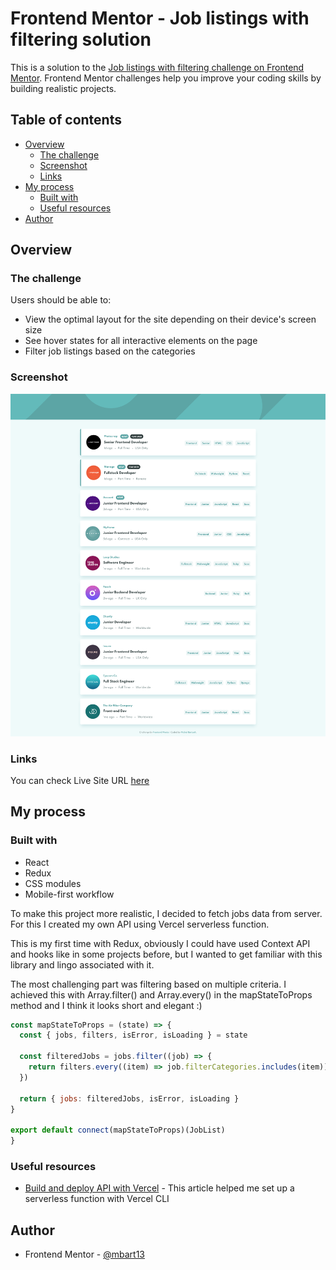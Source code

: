 # Frontend Mentor - Job listings with filtering solution

This is a solution to the [Job listings with filtering challenge on Frontend Mentor](https://www.frontendmentor.io/challenges/job-listings-with-filtering-ivstIPCt). Frontend Mentor challenges help you improve your coding skills by building realistic projects.

## Table of contents

- [Overview](#overview)
  - [The challenge](#the-challenge)
  - [Screenshot](#screenshot)
  - [Links](#links)
- [My process](#my-process)
  - [Built with](#built-with)
  - [Useful resources](#useful-resources)
- [Author](#author)

## Overview

### The challenge

Users should be able to:

- View the optimal layout for the site depending on their device's screen size
- See hover states for all interactive elements on the page
- Filter job listings based on the categories

### Screenshot

![](./screenshot.png)


### Links

You can check Live Site URL [here](https://static-job-listings-mbart13.vercel.app/)

## My process

### Built with

- React
- Redux
- CSS modules
- Mobile-first workflow

To make this project more realistic, I decided to fetch jobs data from server. For this I created my own API using Vercel serverless function.

This is my first time with Redux, obviously I could have used Context API and hooks like in some projects before, but I wanted to get familiar with this library and lingo associated with it.

The most challenging part was filtering based on multiple criteria. I achieved this with Array.filter() and Array.every() in the mapStateToProps method and I think it looks short and elegant :)

```js
const mapStateToProps = (state) => {
  const { jobs, filters, isError, isLoading } = state

  const filteredJobs = jobs.filter((job) => {
    return filters.every((item) => job.filterCategories.includes(item))
  })

  return { jobs: filteredJobs, isError, isLoading }
}

export default connect(mapStateToProps)(JobList)
}
```

### Useful resources

- [Build and deploy API with Vercel](https://frontend-devops.com/blog/build-deploy-a-vercel-api) - This article helped me set up a serverless function with Vercel CLI


## Author

- Frontend Mentor - [@mbart13](https://www.frontendmentor.io/profile/mbart13)

